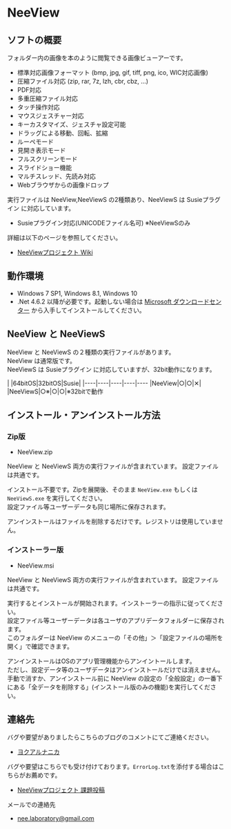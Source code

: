 # NeeView <VERSION/>

## ソフトの概要

  フォルダー内の画像を本のように閲覧できる画像ビューアーです。  
  
  * 標準対応画像フォーマット (bmp, jpg, gif, tiff, png, ico, WIC対応画像)
  * 圧縮ファイル対応 (zip, rar, 7z, lzh, cbr, cbz, ...)
  * PDF対応
  * 多重圧縮ファイル対応
  * タッチ操作対応
  * マウスジェスチャー対応
  * キーカスタマイズ、ジェスチャ設定可能
  * ドラッグによる移動、回転、拡縮
  * ルーペモード
  * 見開き表示モード
  * フルスクリーンモード
  * スライドショー機能
  * マルチスレッド、先読み対応
  * Webブラウザからの画像ドロップ

  実行ファイルは NeeView,NeeViewS の2種類あり、NeeViewS は Susieプラグイン に対応しています。

  * Susieプラグイン対応(UNICODEファイル名可) ※NeeViewSのみ

  詳細は以下のページを参照してください。
  
  * [NeeViewプロジェクト Wiki](https://bitbucket.org/neelabo/neeview/wiki/)



## 動作環境

  * Windows 7 SP1, Windows 8.1, Windows 10
  * .Net 4.6.2 以降が必要です。起動しない場合は [Microsoft ダウンロードセンター](https://www.microsoft.com/ja-jp/download/details.aspx?id=53345) から入手してインストールしてください。


## NeeView と NeeViewS

  NeeView と NeeViewS の２種類の実行ファイルがあります。  
  NeeView は通常版です。  
  NeeViewS は Susieプラグイン に対応していますが、32bit動作になります。

  |    |64bitOS|32bitOS|Susie|
  |----|----|----|----|----
  |NeeView|○|○|✕|
  |NeeViewS|○※|○|○|※32bitで動作


## インストール・アンインストール方法

### Zip版

  * NeeView<VERSION/>.zip

  NeeView と NeeViewS 両方の実行ファイルが含まれています。
  設定ファイルは共通です。

  インストール不要です。Zipを展開後、そのまま `NeeView.exe` もしくは `NeeViewS.exe` を実行してください。  
  設定ファイル等ユーザーデータも同じ場所に保存されます。  

  アンインストールはファイルを削除するだけです。レジストリは使用していません。

### インストーラー版

  * NeeView<VERSION/>.msi

  NeeView と NeeViewS 両方の実行ファイルが含まれています。
  設定ファイルは共通です。

  実行するとインストールが開始されます。インストーラーの指示に従ってください。  
  設定ファイル等ユーザーデータは各ユーザのアプリデータフォルダーに保存されます。  
  このフォルダーは NeeView のメニューの「その他」＞「設定ファイルの場所を開く」で確認できます。  
  
  アンインストールはOSのアプリ管理機能からアンイントールします。  
  ただし、設定データ等のユーザデータはアンインストールだけでは消えません。
  手動で消すか、アンインストール前に NeeView の設定の「全般設定」の一番下にある「全データを削除する」(インストール版のみの機能)を実行してください。

## 連絡先

 バグや要望がありましたらこちらのブログのコメントにてご連絡ください。
 
  * [ヨクアルナニカ](https://yokuarunanika.blogspot.jp/)
 
 バグや要望はこちらでも受け付けております。`ErrorLog.txt`を添付する場合はこちらがお薦めです。
 
  * [NeeViewプロジェクト 課題投稿](https://bitbucket.org/neelabo/neeview/issues/new)
 
メールでの連絡先

  * [nee.laboratory@gmail.com](mailto:nee.laboratory@gmail.com)